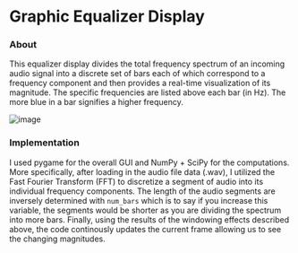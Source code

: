 # Graphic Equalizer Display
### About
This equalizer display divides the total frequency spectrum of an incoming audio signal into a discrete set of bars each of which correspond to a frequency component and then provides a real-time visualization of its magnitude. The specific frequencies are listed above each bar (in Hz). The more blue in a bar signifies a higher frequency.

![image](https://github.com/ahmed23shaf/EqualizerDisplay/assets/112600024/d821bcae-d46b-4474-8408-5c981f80cea5)

### Implementation
I used pygame for the overall GUI and NumPy + SciPy for the computations. More specifically, after loading in the audio file data (.wav), I utilized the Fast Fourier Transform (FFT) to discretize a segment of audio into its individual frequency components. The length of the audio segments are inversely determined with `num_bars` which is to say if you increase this variable, the segments would be shorter as you are dividing the spectrum into more bars. Finally, using the results of the windowing effects described above, the code continously updates the current frame allowing us to see the changing magnitudes.
